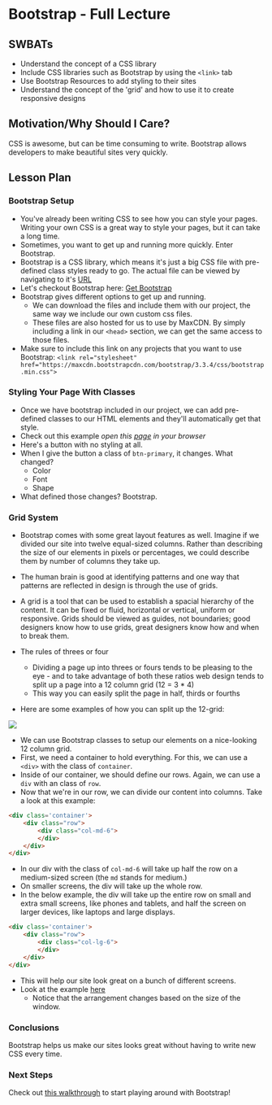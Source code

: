 # Bootstrap - Full Lecture

## SWBATs

+ Understand the concept of a CSS library
+ Include CSS libraries such as Bootstrap by using the `<link>` tab
+ Use Bootstrap Resources to add styling to their sites
+ Understand the concept of the 'grid' and how to use it to create responsive designs

## Motivation/Why Should I Care? 

CSS is awesome, but can be time consuming to write. Bootstrap allows developers to make beautiful sites very quickly.

## Lesson Plan

### Bootstrap Setup

+ You've already been writing CSS to see how you can style your pages. Writing your own CSS is a great way to style your pages, but it can take a long time. 
+ Sometimes, you want to get up and running more quickly. Enter Bootstrap. 
+ Bootstrap is a CSS library, which means it's just a big CSS file with pre-defined class styles ready to go.  The actual file can be viewed by navigating to it's [URL](https://maxcdn.bootstrapcdn.com/bootstrap/3.3.4/css/bootstrap.css)
+ Let's checkout Bootstrap here: [Get Bootstrap](https://www.getbootstrap.com/getting-started)
+ Bootstrap gives different options to get up and running. 
	* We can download the files and include them with our project, the same way we include our own custom css files. 
	* These files are also hosted for us to use by MaxCDN. By simply including a link in our `<head>` section, we can get the same access to those files. 
+ Make sure to include this link on any projects that you want to use Bootstrap: `<link rel="stylesheet" href="https://maxcdn.bootstrapcdn.com/bootstrap/3.3.4/css/bootstrap.min.css">`

### Styling Your Page With Classes

+ Once we have bootstrap included in our project, we can add pre-defined classes to our HTML elements and they'll automatically get that style. 
+ Check out this example *open this [page](./bootstrap.html) in your browser*
+ Here's a button with no styling at all. 
+ When I give the button a class of `btn-primary`, it changes. What changed? 
	* Color
	* Font
	* Shape
+ What defined those changes? Bootstrap. 

### Grid System

+ Bootstrap comes with some great layout features as well. Imagine if we divided our site into twelve equal-sized columns. Rather than describing the size of our elements in pixels or percentages, we could describe them by number of columns they take up.
+ The human brain is good at identifying patterns and one way that patterns are reflected in design is through the use of grids.
+ A grid is a tool that can be used to establish a spacial hierarchy of the content. It can be fixed or fluid, horizontal or vertical, uniform or responsive. Grids should be viewed as guides, not boundaries; good designers know how to use grids, great designers know how and when to break them.
+ The rules of threes or four 
	+ Dividing a page up into threes or fours tends to be pleasing to the eye - and to take advantage of both these ratios web design tends to split up a page into a 12 column grid (12 = 3 * 4)
	+ This way you can easily split the page in half, thirds or fourths

+ Here are some examples of how you can split up the 12-grid:

<img src="https://s3.amazonaws.com/after-school-assets/grid-system.png">

+ We can use Bootstrap classes to setup our elements on a nice-looking 12 column grid. 
+ First, we need a container to hold everything. For this, we can use a `<div>` with the class of `container`. 
+ Inside of our container, we should define our rows. Again, we can use a `div` with an class of `row`. 
+ Now that we're in our row, we can divide our content into columns. Take a look at this example: 

```html
<div class='container'>
	<div class="row">
		<div class="col-md-6">
		</div>
	</div>
</div>
```

+ In our div with the class of `col-md-6` will take up half the row on a medium-sized screen (the `md` stands for medium.)
+ On smaller screens, the div will take up the whole row. 
+ In the below example, the div will take up the entire row on small and extra small screens, like phones and tablets, and half the screen on larger devices, like laptops and large displays. 

```html
<div class='container'>
	<div class="row">
		<div class="col-lg-6">
		</div>
	</div>
</div>
```
+ This will help our site look great on a bunch of different screens. 
+ Look at the example [here](http://learn-co-curriculum.github.io/bootstrap-grid-example/)
	* Notice that the arrangement changes based on the size of the window. 

### Conclusions

Bootstrap helps us make our sites looks great without having to write new CSS every time. 

### Next Steps

Check out [this walkthrough](https://github.com/learn-co-curriculum/Hs-Bootstrap-Walkthrough) to start playing around with Bootstrap!


